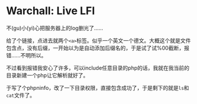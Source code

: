 # Warchall: Live LFI

不(gu)小(yi)心把服务器上的log删光了……

给了个链接，点进去就两个`<a>`标签。似乎一个英文一个德文。大概这个就是文件包含点，没有后缀，一开始以为是自动添加后缀名的，于是试了试%00截断，报错……不明所以。

不过看到报错我安心了许多，可以include任意目录的php的话，我就在我当前的目录新建一个php让它解析就好了。

于写了个phpninfo，改了一下目录权限，直接包含成功了，于是剩下的就是`ls`和`cat`文件了。
